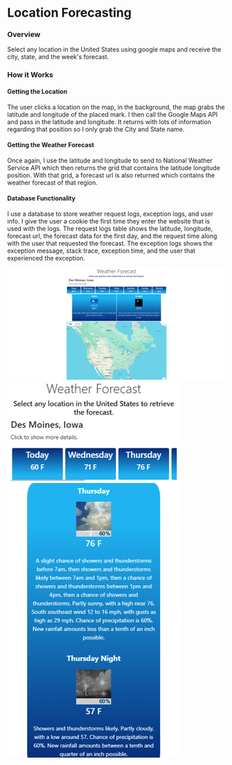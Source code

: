 <h1>Location Forecasting</h1>
<h3>Overview</h3>
<p>
  Select any location in the United States using google maps and receive the city, state, and the week's forecast.
</p>

<div>
  <h3>How it Works</h3>

  <h4>Getting the Location</h4>
  <p>
    The user clicks a location on the map, in the background, the map grabs the latitude and longitude of the placed mark. 
    I then call the Google Maps API and pass in the latitude and longitude. It returns with lots of information regarding that position so I only grab the City and State name.
  </p>

  <h4>Getting the Weather Forecast</h4>
  <p>
    Once again, I use the latitude and longitude to send to National Weather Service API which then returns the grid that contains the latitude longitude position. 
    With that grid, a forecast url is also returned which contains the weather forecast of that region.
  </p>

  <h4>Database Functionality</h4>
  <p>
    I use a database to store weather request logs, exception logs, and user info.
    I give the user a cookie the first time they enter the website that is used with the logs.
    The request logs table shows the latitude, longitude, forecast url, the forecast data for the first day, and the request time along with the user that requested the forecast.
    The exception logs shows the exception message, stack trace, exception time, and the user that experienced the exception.
  </p>
</div>

<div>
  <img src="Images/DesktopView.png" width=800>
  <img src="Images/MobileView.png" width=400>
</div>

